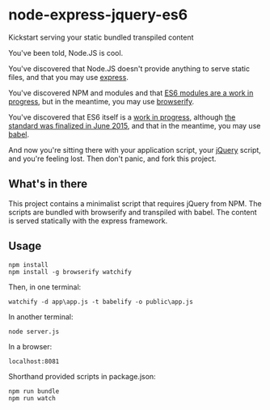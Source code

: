 # node-express-jquery-es6
Kickstart serving your static bundled transpiled content

You've been told, Node.JS is cool.

You've discovered that Node.JS doesn't provide anything to serve static files, and that you may use [express](https://www.tutorialspoint.com/nodejs/nodejs_express_framework.htm).

You've discovered NPM and modules and that [ES6 modules are a work in progress](http://exploringjs.com/es6/ch_modules.html#sec_module-loader-api), but in the meantime, you may use [browserify](http://browserify.org/).

You've discovered that ES6 itself is a [work in progress](https://kangax.github.io/compat-table/es6/), although [the standard was finalized in June 2015](https://en.wikipedia.org/wiki/ECMAScript#6th_Edition_-_ECMAScript_2015), and that in the meantime, you may use [babel](https://babeljs.io/).

And now you're sitting there with your application script, your [jQuery](https://jquery.com/) script, and you're feeling lost. Then don't panic, and fork this project.

## What's in there

This project contains a minimalist script that requires jQuery from NPM. The scripts are bundled with browserify and transpiled with babel. The content is served statically with the express framework.

## Usage

```
npm install
npm install -g browserify watchify
```

Then, in one terminal:
```
watchify -d app\app.js -t babelify -o public\app.js
```

In another terminal:
```
node server.js
```

In a browser:
```
localhost:8081
```

Shorthand provided scripts in package.json:
```
npm run bundle
npm run watch
```